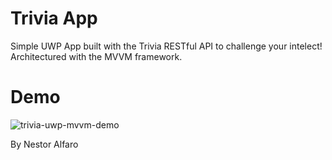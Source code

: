 # Trivia App
Simple UWP App built with the Trivia RESTful API to challenge your intelect!
Architectured with the MVVM framework.

# Demo
![trivia-uwp-mvvm-demo](https://user-images.githubusercontent.com/83131937/207827187-3b96bc15-092a-4667-b425-1e3925fdc505.gif)

By Nestor Alfaro
